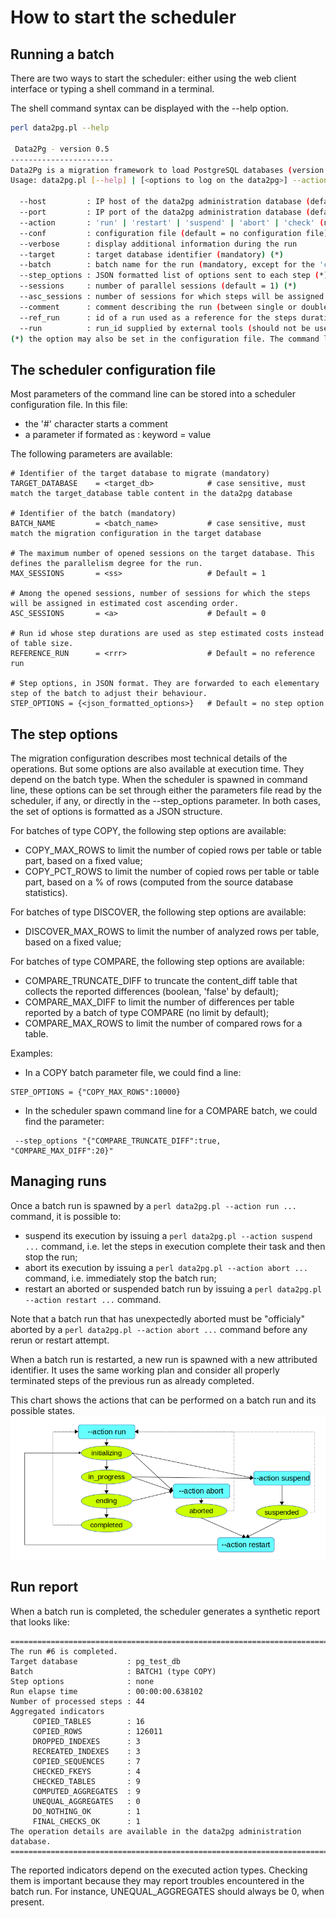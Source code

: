 # How to start the scheduler

## Running a batch

There are two ways to start the scheduler: either using the web client interface or typing a shell command in a terminal.

The shell command syntax can be displayed with the --help option.

```sh
perl data2pg.pl --help

 Data2Pg - version 0.5
-----------------------
Data2Pg is a migration framework to load PostgreSQL databases (version 0.5)
Usage: data2pg.pl [--help] | [<options to log on the data2pg>] --action <action> [--conf <configuration_file>] [<other options>]]

  --host         : IP host of the data2pg administration database (default = PGHOST env. var.)
  --port         : IP port of the data2pg administration database (default = PGPORT env. var.)
  --action       : 'run' | 'restart' | 'suspend' | 'abort' | 'check' (no default)
  --conf         : configuration file (default = no configuration file)
  --verbose      : display additional information during the run
  --target       : target database identifier (mandatory) (*)
  --batch        : batch name for the run (mandatory, except for the 'check' action) (*)
  --step_options : JSON formatted list of options sent to each step (*)
  --sessions     : number of parallel sessions (default = 1) (*)
  --asc_sessions : number of sessions for which steps will be assigned in estimated cost ascending order (default = 0) (*)
  --comment      : comment describing the run (between single or double quotes to include spaces) (*)
  --ref_run      : id of a run used as a reference for the steps duration, instead of tables size (default = no reference run) (*)
  --run          : run_id supplied by external tools (should not be used for manual run start)
(*) the option may also be set in the configuration file. The command line parameters overide the configuration file content, if any
```

## The scheduler configuration file

Most parameters of the command line can be stored into a scheduler configuration file. In this file:

   * the '#' character starts a comment
   * a parameter if formated as : keyword = value

The following parameters are available:

```
# Identifier of the target database to migrate (mandatory)
TARGET_DATABASE    = <target_db>            # case sensitive, must match the target_database table content in the data2pg database

# Identifier of the batch (mandatory)
BATCH_NAME         = <batch_name>           # case sensitive, must match the migration configuration in the target database

# The maximum number of opened sessions on the target database. This defines the parallelism degree for the run.
MAX_SESSIONS       = <ss>                   # Default = 1

# Among the opened sessions, number of sessions for which the steps will be assigned in estimated cost ascending order.
ASC_SESSIONS       = <a>                    # Default = 0

# Run id whose step durations are used as step estimated costs instead of table size.
REFERENCE_RUN      = <rrr>                  # Default = no reference run

# Step options, in JSON format. They are forwarded to each elementary step of the batch to adjust their behaviour.
STEP_OPTIONS = {<json_formatted_options>}   # Default = no step option
```

## The step options

The migration configuration describes most technical details of the operations. But some options are also available at execution time. They depend on the batch type. When the scheduler is spawned in command line, these options can be set through either the parameters file read by the scheduler, if any, or directly in the --step_options parameter. In both cases, the set of options is formatted as a JSON structure.

For batches of type COPY, the following step options are available:

   * COPY_MAX_ROWS to limit the number of copied rows per table or table part, based on a fixed value;
   * COPY_PCT_ROWS to limit the number of copied rows per table or table part, based on a % of rows (computed from the source database statistics).

For batches of type DISCOVER, the following step options are available:

   * DISCOVER_MAX_ROWS to limit the number of analyzed rows per table, based on a fixed value;

For batches of type COMPARE, the following step options are available:

   * COMPARE_TRUNCATE_DIFF to truncate the content_diff table that collects the reported differences (boolean, 'false' by default);
   * COMPARE_MAX_DIFF to limit the number of differences per table reported by a batch of type COMPARE (no limit by default);
   * COMPARE_MAX_ROWS to limit the number of compared rows for a table.

Examples:

   * In a COPY batch parameter file, we could find a line:
```
STEP_OPTIONS = {"COPY_MAX_ROWS":10000}
```

   * In the scheduler spawn command line for a COMPARE batch, we could find the parameter:
```
 --step_options "{"COMPARE_TRUNCATE_DIFF":true, "COMPARE_MAX_DIFF":20}"
```

## Managing runs

Once a batch run is spawned by a `perl data2pg.pl --action run ...` command, it is possible to:

   * suspend its execution by issuing a `perl data2pg.pl --action suspend ...` command, i.e. let the steps in execution complete their task and then stop the run;
   * abort its execution by issuing a `perl data2pg.pl --action abort ...` command, i.e. immediately stop the batch run;
   * restart an aborted or suspended batch run by issuing a `perl data2pg.pl --action restart ...` command.

Note that a batch run that has unexpectedly aborted must be "officialy" aborted by a `perl data2pg.pl --action abort ...` command before any rerun or restart attempt.

When a batch run is restarted, a new run is spawned with a new attributed identifier. It uses the same working plan and consider all properly terminated steps of the previous run as already completed.

This chart shows the actions that can be performed on a batch run and its possible states.
![Batch runs actions and states](./img/batchRunActionsAndStates.png)

## Run report

When a batch run is completed, the scheduler generates a synthetic report that looks like:

```
================================================================================
The run #6 is completed.
Target database           : pg_test_db
Batch                     : BATCH1 (type COPY)
Step options              : none
Run elapse time           : 00:00:00.638102
Number of processed steps : 44
Aggregated indicators
     COPIED_TABLES        : 16
     COPIED_ROWS          : 126011
     DROPPED_INDEXES      : 3
     RECREATED_INDEXES    : 3
     COPIED_SEQUENCES     : 7
     CHECKED_FKEYS        : 4
     CHECKED_TABLES       : 9
     COMPUTED_AGGREGATES  : 9
     UNEQUAL_AGGREGATES   : 0
     DO_NOTHING_OK        : 1
     FINAL_CHECKS_OK      : 1
The operation details are available in the data2pg administration database.
================================================================================
```
The reported indicators depend on the executed action types. Checking them is important because they may report troubles encountered in the batch run. For instance, UNEQUAL_AGGREGATES should always be 0, when present.
